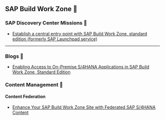 ## SAP Build Work Zone 📝

### SAP Discovery Center Missions 📰
- [Establish a central entry point with SAP Build Work Zone, standard edition (formerly SAP Launchpad service)
](https://discovery-center.cloud.sap/missiondetail/3283/3378/)

---
### Blogs 📰
- [Enabling Access to On-Premise S/4HANA Applications in SAP Build Work Zone, Standard Edition](https://community.sap.com/t5/technology-blog-posts-by-members/enabling-access-to-on-premise-s-4hana-applications-in-sap-build-work-zone/ba-p/13935816)


### Content Management 📰
#### Content Federation
- [Enhance Your SAP Build Work Zone Site with Federated SAP S/4HANA Content](https://developers.sap.com/mission.launchpad-s4hana.html)
